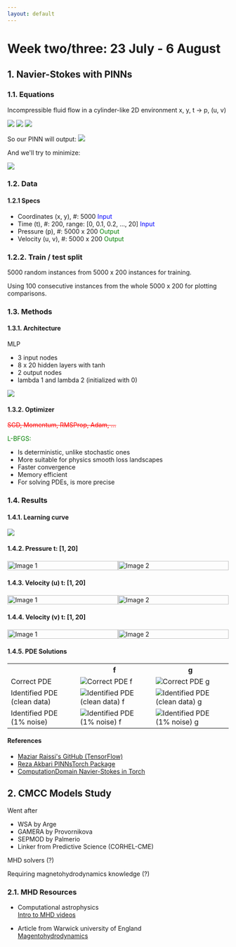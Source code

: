 ```yaml
---
layout: default
---
```

<style>
        .image-row {
            display: flex;
            justify-content: space-around; /* Distribute space around the images */
            margin: 20px 0;
        }
        .image-row img {
            width: 100%; /* Adjust the width as needed */
            height: auto;
            margin: 0px; /* Optional: space between images */
        }
    </style>

<h1>Week two/three: 23 July - 6 August</h1>

## 1. Navier-Stokes with PINNs

### 1.1. Equations
Incompressible fluid flow in a cylinder-like 2D environment x, y, t -> p, (u, v)

<img src="resources/week_3/new_f.svg">

<img src="resources/week_3/new_g.svg">

<img src="resources/week_3/new_assm.svg">

So our PINN will output: <img src="resources/week_3/new_psi and p.svg">

And we'll try to minimize:

<img src="resources/week_3/new_loss.svg">

### 1.2. Data
#### 1.2.1 Specs
- Coordinates (x, y), #: 5000 <span style="color:blue">Input</span>
- Time (t), #: 200, range: [0, 0.1, 0.2, ..., 20] <span style="color: blue">Input</span>
- Pressure (p), #: 5000 x 200 <span style="color: green">Output</span>
- Velocity (u, v), #: 5000 x 200 <span style="color: green">Output</span>

### 1.2.2. Train / test split
5000 random instances from 5000 x 200 instances for training.

Using 100 consecutive instances from the whole 5000 x 200 for plotting comparisons.


### 1.3. Methods

#### 1.3.1. Architecture
MLP
- 3 input nodes
- 8 x 20 hidden layers with tanh
- 2 output nodes
- lambda 1 and lambda 2 (initialized with 0)

<img src="resources/week_3/new_arch.png">

#### 1.3.2. Optimizer

<span style="color:red"><s>SGD, Momentum, RMSProp, Adam, ...</s></span>

<span style="color:green">L-BFGS<span>:

- Is deterministic, unlike stochastic ones
- More suitable for physics smooth loss landscapes
- Faster convergence
- Memory efficient
- For solving PDEs, is more precise

### 1.4. Results

#### 1.4.1. Learning curve

<img src="resources/week_3/new_curve.svg">

#### 1.4.2. Pressure t: [1, 20]

<div class="image-row">
        <img src="resources/week_3/new_pressure_gt.gif" alt="Image 1">
        <img src="resources/week_3/new_pressure_pred.gif" alt="Image 2">
</div>

#### 1.4.3. Velocity (u) t: [1, 20]

<div class="image-row">
        <img src="resources/week_3/new_u_gt.gif" alt="Image 1">
        <img src="resources/week_3/new_u_pred.gif" alt="Image 2">
</div>


#### 1.4.4. Velocity (v) t: [1, 20]

<div class="image-row">
        <img src="resources/week_3/new_v_gt.gif" alt="Image 1">
        <img src="resources/week_3/new_v_pred.gif" alt="Image 2">
</div>

#### 1.4.5. PDE Solutions

<table>
  <tr>
    <th></th>
    <th>f</th>
    <th>g</th>
  </tr>
  <tr>
    <td>Correct PDE</td>
    <td><img src="resources/week_3/new_org_f.svg" alt="Correct PDE f"></td>
    <td><img src="resources/week_3/new_org_g.svg" alt="Correct PDE g"></td>
  </tr>
  <tr>
    <td>Identified PDE (clean data)</td>
    <td><img src="resources/week_3/new_clean_f.svg" alt="Identified PDE (clean data) f"></td>
    <td><img src="resources/week_3/new_clean_g.svg" alt="Identified PDE (clean data) g"></td>
  </tr>
  <tr>
    <td>Identified PDE (1% noise)</td>
    <td><img src="resources/week_3/new_noisy_f.svg" alt="Identified PDE (1% noise) f"></td>
    <td><img src="resources/week_3/new_noisy_g.svg" alt="Identified PDE (1% noise) g"></td>
  </tr>
</table>


#### References
- <a href="https://maziarraissi.github.io/PINNs/">Maziar Raissi's GitHub (TensorFlow)</a>
- <a href="https://github.com/rezaakb/pinns-torch/tree/main">Reza Akbari PINNsTorch Package</a>
- <a href="https://github.com/ComputationalDomain/PINNs/tree/main/Cylinder-Wake">ComputationDomain Navier-Stokes in Torch</a>


## 2. CMCC Models Study

Went after

- WSA by Arge
- GAMERA by Provornikova
- SEPMOD by Palmerio
- Linker from Predictive Science (CORHEL-CME)

MHD solvers (?)

Requiring magnetohydrodynamics knowledge (?)

### 2.1. MHD Resources
- Computational astrophysics \
<a href="https://youtu.be/YBBWpQ4EvFM?si=Xycnp4P5CyOQSkNE">Intro to MHD videos</a>

- Article from Warwick university of England \
<a href="https://warwick.ac.uk/fac/sci/physics/research/cfsa/people/valery/teaching/khu_mhd/KHU_mhd_handout.pdf">Magentohydrodynamics</a>


